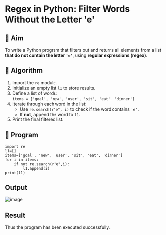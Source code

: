 # Regex in Python: Filter Words Without the Letter 'e'

## 🎯 Aim
To write a Python program that filters out and returns all elements from a list **that do not contain the letter `'e'`**, using **regular expressions (regex)**.

## 🧠 Algorithm
1. Import the `re` module.
2. Initialize an empty list `l1` to store results.
3. Define a list of words:  
   `items = ['goal', 'new', 'user', 'sit', 'eat', 'dinner']`
4. Iterate through each word in the list:
   - Use `re.search(r"e", i)` to check if the word contains `'e'`.
   - If **not**, append the word to `l1`.
5. Print the final filtered list.

## 🧾 Program
```
import re 
l1=[]
items=['goal', 'new', 'user', 'sit', 'eat', 'dinner'] 
for i in items:
    if not re.search(r"e",i):
        l1.append(i)
print(l1)
```
## Output

![image](https://github.com/user-attachments/assets/c29d5a3d-a41a-4e5f-9820-75c7e74ae35a)


## Result
Thus the program has been executed successfully.
